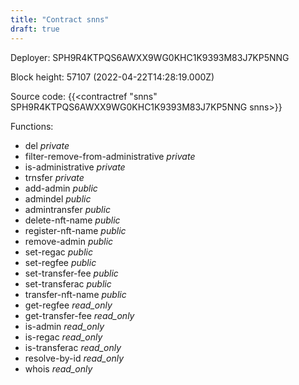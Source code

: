 ```yaml
---
title: "Contract snns"
draft: true
---
```

Deployer: SPH9R4KTPQS6AWXX9WG0KHC1K9393M83J7KP5NNG


 



Block height: 57107 (2022-04-22T14:28:19.000Z)

Source code: {{<contractref "snns" SPH9R4KTPQS6AWXX9WG0KHC1K9393M83J7KP5NNG snns>}}

Functions:

* del _private_
* filter-remove-from-administrative _private_
* is-administrative _private_
* trnsfer _private_
* add-admin _public_
* admindel _public_
* admintransfer _public_
* delete-nft-name _public_
* register-nft-name _public_
* remove-admin _public_
* set-regac _public_
* set-regfee _public_
* set-transfer-fee _public_
* set-transferac _public_
* transfer-nft-name _public_
* get-regfee _read_only_
* get-transfer-fee _read_only_
* is-admin _read_only_
* is-regac _read_only_
* is-transferac _read_only_
* resolve-by-id _read_only_
* whois _read_only_

